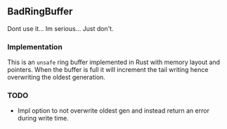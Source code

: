 ## BadRingBuffer

Dont use it... Im serious... Just don't.

### Implementation
This is an `unsafe` ring buffer implemented in Rust with memory layout and pointers. When the buffer is full it will increment the tail writing hence overwriting the oldest generation.

### TODO
- Impl option to not overwrite oldest gen and instead return an error during write time.